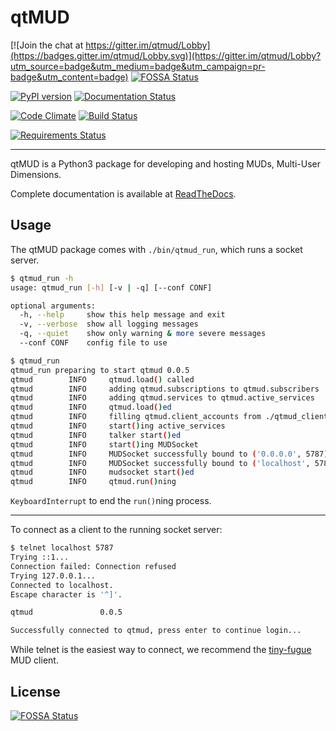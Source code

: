 # qtMUD

[![Join the chat at https://gitter.im/qtmud/Lobby](https://badges.gitter.im/qtmud/Lobby.svg)](https://gitter.im/qtmud/Lobby?utm_source=badge&utm_medium=badge&utm_campaign=pr-badge&utm_content=badge)
[![FOSSA Status](https://app.fossa.io/api/projects/git%2Bgithub.com%2Femsenn%2Fqtmud.svg?type=shield)](https://app.fossa.io/projects/git%2Bgithub.com%2Femsenn%2Fqtmud?ref=badge_shield)

[![PyPI version](https://badge.fury.io/py/qtmud.svg)](https://badge.fury.io/py/qtmud)
[![Documentation Status](https://readthedocs.org/projects/qtmud/badge/?version=latest)](http://qtmud.readthedocs.io/en/latest/?badge=latest)

[![Code Climate](https://codeclimate.com/github/emsenn/qtmud/badges/gpa.svg)](https://codeclimate.com/github/emsenn/qtmud)
[![Build Status](https://travis-ci.org/emsenn/qtmud.svg?branch=master)](https://travis-ci.org/emsenn/qtmud)

[![Requirements Status](https://requires.io/github/emsenn/qtmud/requirements.svg?branch=master)](https://requires.io/github/emsenn/qtmud/requirements/?branch=master)

------

qtMUD is a Python3 package for developing and hosting MUDs, Multi-User 
Dimensions.

Complete documentation is available at 
[ReadTheDocs](http://qtmud.readthedocs.io/en/latest/).


## Usage

The qtMUD package comes with `./bin/qtmud_run`, which runs a socket server.


```bash
$ qtmud_run -h
usage: qtmud_run [-h] [-v | -q] [--conf CONF]

optional arguments:
  -h, --help     show this help message and exit
  -v, --verbose  show all logging messages
  -q, --quiet    show only warning & more severe messages
  --conf CONF    config file to use

$ qtmud_run
qtmud_run preparing to start qtmud 0.0.5
qtmud        INFO     qtmud.load() called
qtmud        INFO     adding qtmud.subscriptions to qtmud.subscribers
qtmud        INFO     adding qtmud.services to qtmud.active_services
qtmud        INFO     qtmud.load()ed
qtmud        INFO     filling qtmud.client_accounts from ./qtmud_client_accounts.p
qtmud        INFO     start()ing active_services
qtmud        INFO     talker start()ed
qtmud        INFO     start()ing MUDSocket
qtmud        INFO     MUDSocket successfully bound to ('0.0.0.0', 5787)
qtmud        INFO     MUDSocket successfully bound to ('localhost', 5788, 0, 0)
qtmud        INFO     mudsocket start()ed
qtmud        INFO     qtmud.run()ning
```
`KeyboardInterrupt` to end the `run()`ning process.

---

To connect as a client to the running socket server:

```bash
$ telnet localhost 5787
Trying ::1...
Connection failed: Connection refused
Trying 127.0.0.1...
Connected to localhost.
Escape character is '^]'.

qtmud               0.0.5

Successfully connected to qtmud, press enter to continue login...
```
While telnet is the easiest way to connect, we recommend the 
[tiny-fugue](https://github.com/kruton/tinyfugue) MUD client.

## License
[![FOSSA Status](https://app.fossa.io/api/projects/git%2Bgithub.com%2Femsenn%2Fqtmud.svg?type=large)](https://app.fossa.io/projects/git%2Bgithub.com%2Femsenn%2Fqtmud?ref=badge_large)